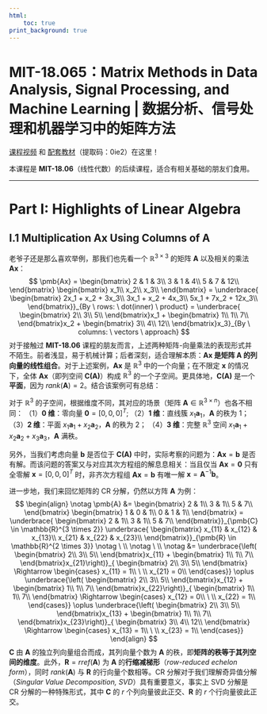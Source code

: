 ```yaml
---
html:
    toc: true
print_background: true
---
```


# MIT-18.065：Matrix Methods in Data Analysis, Signal Processing, and Machine Learning | 数据分析、信号处理和机器学习中的矩阵方法
[课程视频][total_lesson] 和 [配套教材][document]（提取码：0ie2）在这里！

本课程是 **MIT-18.06**（线性代数）的后续课程，适合有相关基础的朋友们食用。

[total_lesson]: https://www.bilibili.com/video/BV1b4411j7V3?vd_source=1d3139f5ceaa14318494042a5c956e44
[document]: https://pan.baidu.com/s/1-XGiZF6iY8SpZjqGjzvSnw?pwd=0ie2 

***

# Part I: Highlights of Linear Algebra
## I.1 Multiplication $\pmb{Ax}$ Using Columns of $\pmb{A}$
老爷子还是那么喜欢举例，那我们也先看一个 $\mathbb{R}^{3 \times 3}$ 的矩阵 $\pmb{A}$ 以及相关的乘法 $\pmb{Ax}$：
$$
    \pmb{Ax} = 
    \begin{bmatrix}
        2 & 1 & 3\\
        3 & 1 & 4\\
        5 & 7 & 12\\
    \end{bmatrix}
    \begin{bmatrix}
        x_1\\ x_2\\ x_3\\
    \end{bmatrix} =
    \underbrace{
        \begin{bmatrix}
            2x_1 + x_2 + 3x_3\\
            3x_1 + x_2 + 4x_3\\
            5x_1 + 7x_2 + 12x_3\\
        \end{bmatrix}}_{By \ rows: \ dot(inner) \ product} =
    \underbrace{
        \begin{bmatrix}
            2\\ 3\\ 5\\
        \end{bmatrix}x_1 + 
        \begin{bmatrix}
            1\\ 1\\ 7\\
        \end{bmatrix}x_2 + 
        \begin{bmatrix}
            3\\ 4\\ 12\\
        \end{bmatrix}x_3}_{By \ columns: \ vectors \ approach}
$$
对于接触过 **MIT-18.06** 课程的朋友而言，上述两种矩阵-向量乘法的表现形式并不陌生。前者浅显，易于机械计算；后者深刻，适合理解本质：**$\pmb{Ax}$ 是矩阵 $\pmb{A}$ 的列向量的线性组合**。对于上述案例，$\pmb{Ax}$ 是 $\mathbb{R}^3$ 中的一个向量；在不限定 $\pmb{x}$ 的情况下，全体 $\pmb{Ax}$（即列空间 $\pmb{C(A)}$）构成 $\mathbb{R}^3$ 的一个子空间。更具体地，$\pmb{C(A)}$ 是一个**平面**，因为 $rank(\pmb{A})=2$。结合该案例可有总结：

对于 $\mathbb{R}^3$ 的子空间，根据维度不同，其对应的场景（矩阵 $\pmb{A} \in \mathbb{R}^{3 \times n}$）也各不相同：
（1）**0 维**：零向量 $\pmb{0}=[0,0,0]^T$;
（2）**1 维**：直线簇 $x_1\pmb{a}_1$，$\pmb{A}$ 的秩为 1；
（3）**2 维**：平面 $x_1\pmb{a}_1 + x_2\pmb{a}_2$，$\pmb{A}$ 的秩为 2；
（4）**3 维**：完整 $\mathbb{R}^3$ 空间 $x_1\pmb{a}_1 + x_2\pmb{a}_2 + x_3\pmb{a}_3$，$\pmb{A}$ 满秩。

另外，当我们考虑向量 $\pmb{b}$ 是否位于 $\pmb{C(A)}$ 中时，实际考察的问题为：$\pmb{Ax}=\pmb{b}$ 是否有解。而该问题的答案又与对应其次方程组的解息息相关：当且仅当 $\pmb{Ax}=\pmb{0}$ 只有全零解 $\pmb{x}=[0,0,0]^T$ 时，非齐次方程组 $\pmb{Ax}=\pmb{b}$ 有唯一解 $\pmb{x}=\pmb{A}^{-1}\pmb{b}$。

进一步地，我们来回忆矩阵的 CR 分解，仍然以方阵 $\pmb{A}$ 为例：
$$
    \begin{align}
    \notag \pmb{A} &=
        \begin{bmatrix}
            2 & 1\\
            3 & 1\\
            5 & 7\\
        \end{bmatrix}
        \begin{bmatrix}
            1 & 0 & 1\\
            0 & 1 & 1\\
        \end{bmatrix} = \underbrace{
        \begin{bmatrix}
            2 & 1\\
            3 & 1\\
            5 & 7\\
        \end{bmatrix}}_{\pmb{C} \in \mathbb{R}^{3 \times 2}} \underbrace{
            \begin{bmatrix}
                x_{11} & x_{12} & x_{13}\\
                x_{21} & x_{22} & x_{23}\\
            \end{bmatrix}}_{\pmb{R} \in \mathbb{R}^{2 \times 3}}
    \notag \ \\
    \notag \ \\
    \notag &= \underbrace{\left(
        \begin{bmatrix}
            2\\ 3\\ 5\\
        \end{bmatrix}x_{11} + 
        \begin{bmatrix}
            1\\ 1\\ 7\\
        \end{bmatrix}x_{21}\right)}_{
        \begin{bmatrix}
            2\\ 3\\ 5\\
        \end{bmatrix} \Rightarrow
            \begin{cases}
                x_{11} = 1\\
                \ \\
                x_{21} = 0\\
            \end{cases}} \oplus \underbrace{\left(
        \begin{bmatrix}
            2\\ 3\\ 5\\
        \end{bmatrix}x_{12} + 
        \begin{bmatrix}
            1\\ 1\\ 7\\
        \end{bmatrix}x_{22}\right)}_{
            \begin{bmatrix}
                1\\ 1\\ 7\\
            \end{bmatrix} \Rightarrow
            \begin{cases}
                x_{12} = 0\\
                \ \\
                x_{22} = 1\\
            \end{cases}} \oplus \underbrace{\left(
        \begin{bmatrix}
            2\\ 3\\ 5\\
        \end{bmatrix}x_{13} + 
        \begin{bmatrix}
            1\\ 1\\ 7\\
        \end{bmatrix}x_{23}\right)}_{
            \begin{bmatrix}
                3\\ 4\\ 12\\
            \end{bmatrix} \Rightarrow
            \begin{cases}
                x_{13} = 1\\
                \ \\
                x_{23} = 1\\
            \end{cases}}
    \end{align}
$$
$\pmb{C}$ 由 $\pmb{A}$ 的独立列向量组合而成，其列向量个数为 $\pmb{A}$ 的秩，即**矩阵的秩等于其列空间的维度**。此外，$\pmb{R} = rref(\pmb{A})$ 为 $\pmb{A}$ 的**行缩减梯形**（*row-reduced echelon form*），同时 $rank(\pmb{A})$ 与 $\pmb{R}$ 的行向量个数相等。CR 分解对于我们理解奇异值分解（*Singular Value Decomposition, SVD*）具有重要意义，事实上 SVD 分解是 CR 分解的一种特殊形式，其中 $\pmb{C}$ 的 $r$ 个列向量彼此正交、$\pmb{R}$ 的 $r$ 个行向量彼此正交。